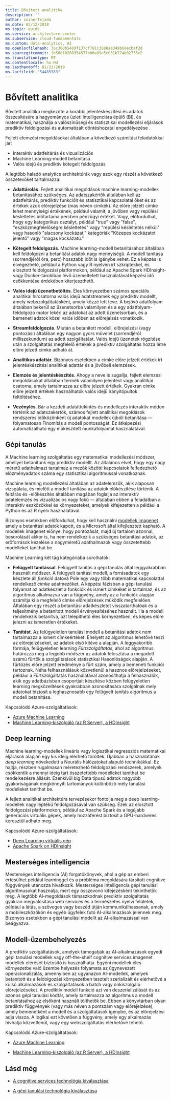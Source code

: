 ```yaml
---
title: Bővített analitika
description: ''
author: zoinerTejada
ms.date: 02/12/2018
ms.topic: guide
ms.service: architecture-center
ms.subservice: cloud-fundamentals
ms.custom: data-analytics, AI
ms.openlocfilehash: 36c300b5489f137cf781c3688aa349b60ecbaf2d
ms.sourcegitcommit: 1b50810208354577b00e89e5c031b774b02736e2
ms.translationtype: MT
ms.contentlocale: hu-HU
ms.lasthandoff: 01/23/2019
ms.locfileid: "54485383"
---
```

# <a name="advanced-analytics"></a>Bővített analitika

Bővített analitika megkezdte a korábbi jelentéskészítési és adatok összesítésére a hagyományos üzleti intelligenciára épülő (BI), és matematikai, használja a valószínűségi és statisztikai modellezési eljárások prediktív feldolgozási és automatizált döntéshozatal engedélyezése .

Fejlett elemzési megoldásokat általában a következő számítási feladatokkal jár:

- Interaktív adatfeltárás és vizualizációs
- Machine Learning-modell betanítása
- Valós idejű és prediktív kötegelt feldolgozás

A legtöbb haladó analytics architektúrák vagy azok egy részét a következő összetevőket tartalmazza:

- **Adattárolás**. Fejlett analitikai megoldások machine learning-modellek betanításához szükséges. Az adatszakértők általában kell az adatfeltárás, prediktív funkcióit és statisztikai kapcsolatai őket és az értékek azok előrejelzése (más néven címkék). Az előre jelzett címke lehet mennyiségi értékének, például valamit, a jövőben vagy repülési késleltetés időtartama percben pénzügyi értékét. Vagy, előfordulhat, hogy egy kategorikus osztályt, például "true" vagy "false", "eszközmegfelelőségre késleltetés" vagy "repülési késleltetés nélkül" vagy hasonló "alacsony kockázat," kategóriák "Közepes kockázatot jelentő" vagy "magas kockázatú."

- **Kötegelt feldolgozás**. Machine learning-modell betanításához általában kell feldolgozni a betanítási adatok nagy mennyiségű. A modell tanítása (sorrendjéről óra, perc) hosszabb időt is igénybe vehet. Ez a képzés is elvégezhető, például a Python vagy R nyelven írt szkriptekkel, és elosztott feldolgozási platformokon, például az Apache Spark HDInsight- vagy Docker-tárolóban lévő üzemeltetett használatával képzési idő csökkentése érdekében kiterjeszthető.

- **Valós idejű üzenetbetöltés**. Éles környezetben számos speciális analitikai hírcsatorna valós idejű adatstreamek egy prediktív modellt, amely webszolgáltatásként, amely közzé lett téve. A bejövő adatfolyam általában bekerül az üzenetsorba valamilyen és a egy adatfolyam-feldolgozó motor lekéri az adatokat az adott üzenetsorban, és a bemeneti adatok közel valós időben az előrejelzés vonatkozik.

- **Streamfeldolgozás**. Miután a betanított modell, előrejelzési (vagy pontozási) általában egy nagyon gyors művelet (sorrendjéről milliszekundum) az adott szolgáltatást. Valós idejű üzenetek rögzítése után a szolgáltatás megfelelő értékek a prediktív szolgáltatás hozza létre előre jelzett címke adható át.

- **Analitikus adattár**. Bizonyos esetekben a címke előre jelzett értékek írt jelentéskészítési analitikai adattár és a jövőbeli elemzések.

- **Elemzés és jelentéskészítés**. Ahogy a neve is sugallja, fejlett elemzési megoldásokat általában termék valamilyen jelentést vagy analitikai csatorna, amely tartalmazza az előre jelzett értékek. Gyakran címke előre jelzett értékek használhatók valós idejű irányítópultok feltöltéséhez.

- **Vezénylés**. Bár a kezdeti adatáttekintés és modellezés interaktív módon történik az adatszakértők, számos fejlett analitikai megoldások rendszeres időközönként új adatokat modellek újbóli betanítása &mdash; folyamatosan Finomítás a modell pontosságát. Ez átképezési automatizálható egy előkészített munkafolyamat használatával.

## <a name="machine-learning"></a>Gépi tanulás

A Machine learning szolgáltatás egy matematikai modellezési módszer, amellyel betanítunk egy prediktív modellt. Az általános elvet, hogy egy nagy méretű adathalmazt tartalmaz a mezők közötti kapcsolatok felfedezhető előzményadatok száma egy statisztikai algoritmussal vonatkoznak.

Machine learning modellezési általában az adatelemzők, akik alaposan vizsgálata, és mielőtt a modell tanítása az adatok előkészítése történik. A feltárás és -előkészítés általában magában foglalja az interaktív adatelemzés és vizualizációs nagy fokú &mdash; általában ebben a feladatban a interaktív eszközökkel és környezeteket, amelyek kifejezetten a például a Python és az R nyelv használatával.

Bizonyos esetekben előfordulhat, hogy kell használni [modellek imagenet](/machine-learning-server/install/microsoftml-install-pretrained-models) , amely a betanítási adatok kapott, és a Microsoft által kifejlesztett kapható. A modellek imagenet előnye, hogy pontozását, majd új tartalom azonnal, besorolását akkor is, ha nem rendelkezik a szükséges betanítási adatok, az erőforrások kezelése a nagyméretű adathalmazok vagy összetettebb modelleket taníthat be.

Machine Learning két tág kategóriába sorolhatók:

- **Felügyelt tanítással**. Felügyelt tanítás a gépi tanulás által leggyakrabban használt módszer. A felügyelt tanítási modell, a forrásadatok egy készlete áll *funkció* datová Pole egy vagy több matematikai kapcsolattal rendelkező *címke* adatmezőket. A képzési fázisban a gépi tanulási folyamat az adatkészlet a funkciók és ismert címkéket is tartalmaz, és az algoritmus alkalmazva van a függvény, amely az a funkciók alapján számítja ki a megfelelő címke előrejelzések működik megfelelően. Általában egy részét a betanítási adatkészletet visszatarthatóak és a teljesítmény a betanított modell érvényesítéséhez használt. Ha a modell rendelkezik betanítva, azt telepíthető éles környezetben, és képes előre jelezni az ismeretlen értékeket.

- **Tanítást**. Az felügyeletlen tanulási modell a betanítási adatok nem tartalmazza a ismert címkeértéket. Ehelyett az algoritmus lehetővé teszi az előrejelzéseket, az adatok első kitéve a alapján. A leggyakoribb formája, felügyeletlen learning *Fürtszolgáltatás*, ahol az algoritmus határozza meg a legjobb módszer az adatok felosztása a megadott számú fürtök a szolgáltatások statisztikai Hasonlóságok alapján. A fürtözés előre jelzett eredménye a fürt szám, amely a bemeneti funkciói tartoznak. Néha felhasználásuk közvetlenül a hasznos előrejelzéseket, például a Fürtszolgáltatás használatával azonosíthatja a felhasználók, akik egy adatbázisban csoportjait készítése közben felügyeletlen learning megközelítések gyakrabban azonosítására szolgálnak mely adatokat biztosít a leghasznosabb egy felügyelt tanítás algoritmus a modell betanítása.

Kapcsolódó Azure-szolgáltatások:

- [Azure Machine Learning](/azure/machine-learning/)
- [Machine Learning-kiszolgáló (az R Server), a HDInsight](/azure/hdinsight/r-server/r-server-overview)

## <a name="deep-learning"></a>Deep learning

Machine learning-modellek lineáris vagy logisztikai regressziós matematikai eljárások alapján egy kis ideig elérhető törölték. Újabban a használatának *deep learning* növekedett a Neurális hálózatokat alapuló technikákkal. Ez hajtja, részben rugalmasan méretezhető feldolgozási rendszerek, amelyek csökkentik a mennyi ideig tart összetettebb modelleket taníthat be rendelkezésre állását. Ezenkívül big Data típusú adatok nagyobb gyakoriságának megkönnyíti tartományok különböző mély tanulási modelleket taníthat be.

A fejlett analitikai architektúra tervezésekor fontolja meg a deep learning-modellek nagy léptékű feldolgozásával van szükség. Ezek az elosztott feldolgozási platformokon, például az Apache Spark és a legújabb generációs virtuális gépek, amely hozzáférést biztosít a GPU-hardveres keresztül adható meg.

Kapcsolódó Azure-szolgáltatások:

- [Deep Learning virtuális gép](/azure/machine-learning/data-science-virtual-machine/deep-learning-dsvm-overview)
- [Apache Spark on HDInsight](/azure/hdinsight/spark/apache-spark-overview)

## <a name="artificial-intelligence"></a>Mesterséges intelligencia

Mesterséges intelligencia (AI) forgatókönyvek, ahol a gép az emberi értesülhet például learninggel és a probléma megoldására társított cognitive függvények utánozza hivatkozik. Mesterséges Intelligencia gépi tanulási algoritmusokat használja, mert egy összevonó kifejezésként tekinthetők meg. A legtöbb AI-megoldások támaszkodnak prediktív szolgáltatás gyakran megvalósítása web services és a természetes nyelvi felületek, például a látás, a szöveges vagy beszéd útján kommunikálhassanak, amely a mobileszközökön és egyéb ügyfelek futó AI-alkalmazások jelennek meg. Bizonyos esetekben a gépi tanulási modellt az AI-alkalmazással van beágyazva.

## <a name="model-deployment"></a>Modell-üzembehelyezés

A prediktív szolgáltatások, amelyek támogatják az AI-alkalmazások egyedi gépi tanulási modellek vagy off-the-shelf cognitive services imagenet modellek elérését biztosító is használhatja. Egyéni modellek éles környezetbe való üzembe helyezés folyamata az úgynevezett operacionalizálás, amennyiben az ugyanazon AI-modellek, amelyek betanított és a feldolgozási környezetben tesztelt szerializált és elérhetővé a külső alkalmazások és szolgáltatások a batch vagy önkiszolgáló előrejelzéseket. A prediktív modell funkció azt van deszerializálását és az azonos gépi tanulási kódtár, amely tartalmazza az algoritmus a modell betanításához az elsőként használt tölthetők be. Ebben a könyvtárban olyan prediktív függvények (vagy más néven a pontszám vagy előrejelzése), amely bemenetként a modell és a szolgáltatások igénybe, és az előrejelzési adja vissza. A logikai ezt követően a függvény, amely egy alkalmazás hívhatja közvetlenül, vagy egy webszolgáltatás elérhetővé tehető.

Kapcsolódó Azure-szolgáltatások:

- [Azure Machine Learning](/azure/machine-learning/)

- [Machine Learning-kiszolgáló (az R Server), a HDInsight](/azure/hdinsight/r-server/r-server-overview)

## <a name="see-also"></a>Lásd még

- [A cognitive services technológia kiválasztása](../technology-choices/cognitive-services.md)

- [A gépi tanulási technológia kiválasztása](../technology-choices/data-science-and-machine-learning.md)
